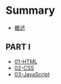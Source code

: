 # Summary

* [概述](README.md)

## PART I
* [01-HTML](part01_html/README.md)
* [02-CSS](part01_css/README.md)
* [03-JavaScript](part01_javascript/README.md)

